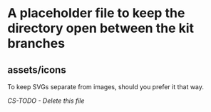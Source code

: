 # A placeholder file to keep the directory open between the kit branches

## assets/icons

To keep SVGs separate from images, should you prefer it that way.

_CS-TODO - Delete this file_
